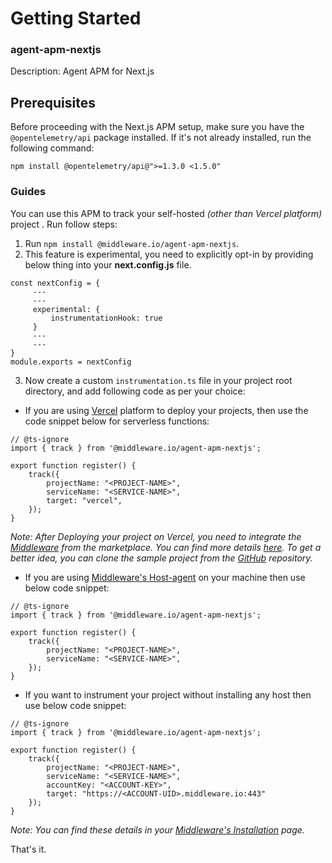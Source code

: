 # Getting Started

### agent-apm-nextjs
Description: Agent APM for Next.js

## Prerequisites

Before proceeding with the Next.js APM setup, make sure you have the `@opentelemetry/api` package installed. If it's not already installed, run the following command:

```
npm install @opentelemetry/api@">=1.3.0 <1.5.0"
```


### Guides
You can use this APM to track your self-hosted *(other than Vercel platform)* project . Run follow steps:
1. Run `npm install @middleware.io/agent-apm-nextjs`.
2. This feature is experimental, you need to explicitly opt-in by providing below thing into your **next.config.js** file.
```
const nextConfig = {
     ---
     ---
     experimental: {
         instrumentationHook: true
     }
     ---
     ---
}
module.exports = nextConfig
```
3. Now create a custom `instrumentation.ts` file in your project root directory, and add following code as per your choice:
- If you are using [Vercel](https://vercel.com/) platform to deploy your projects, then use the code snippet below for serverless functions: 
```
// @ts-ignore
import { track } from '@middleware.io/agent-apm-nextjs';

export function register() {
    track({
        projectName: "<PROJECT-NAME>",
        serviceName: "<SERVICE-NAME>",
        target: "vercel",
    });
}
```
*Note: After Deploying your project on Vercel, you need to integrate the [Middleware](https://vercel.com/integrations/middleware) from the marketplace. You can find more details [here](https://docs.middleware.io/docs/apm-configuration/next-js/vercel-integration). To get a better idea, you can clone the sample project from the [GitHub](https://github.com/middleware-labs/demo-apm/tree/master/nextjs/setup) repository.*
- If you are using [Middleware's Host-agent](https://docs.middleware.io/docs/installation) on your machine then use below code snippet:
```
// @ts-ignore
import { track } from '@middleware.io/agent-apm-nextjs';

export function register() {
    track({
        projectName: "<PROJECT-NAME>",
        serviceName: "<SERVICE-NAME>",
    });
}
```
- If you want to instrument your project without installing any host then use below code snippet:
```
// @ts-ignore
import { track } from '@middleware.io/agent-apm-nextjs';

export function register() {
    track({
        projectName: "<PROJECT-NAME>",
        serviceName: "<SERVICE-NAME>",
        accountKey: "<ACCOUNT-KEY>",
        target: "https://<ACCOUNT-UID>.middleware.io:443"
    });
}
```
*Note: You can find these details in your [Middleware's Installation](https://docs.middleware.io/docs/nextjs-setup) page.*

That's it. 